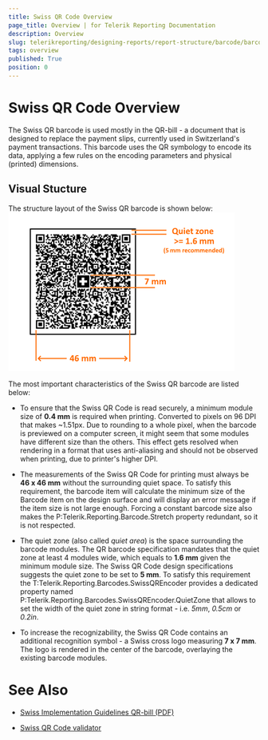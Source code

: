 ```yaml
---
title: Swiss QR Code Overview
page_title: Overview | for Telerik Reporting Documentation
description: Overview
slug: telerikreporting/designing-reports/report-structure/barcode/barcode-types/2d-barcodes/swiss-qr-code/overview
tags: overview
published: True
position: 0
---
```


# Swiss QR Code Overview



The Swiss QR barcode is used mostly in the QR-bill - a document that is designed to replace the payment slips, currently used in Switzerland's payment transactions.
        This barcode uses the QR symbology to encode its data, applying a few rules on the encoding parameters and physical (printed) dimensions.
      

## Visual Stucture

The structure layout of the Swiss QR barcode is shown below:  
  ![barcode-swiss-qr-structure](images/Barcodes/barcode-swiss-qr-structure.png)

The most important characteristics of the Swiss QR barcode are listed below:
        

* To ensure that the Swiss QR Code is read securely, a minimum module size of __0.4 mm__ is required when printing.
              Converted to pixels on 96 DPI that makes ~1.51px. Due to rounding to a whole pixel, when the barcode is previewed on a computer screen,
              it might seem that some modules have different size than the others.
            This effect gets resolved when rendering in a format that uses anti-aliasing and should not be observed when printing, due to printer's higher DPI.
            

* The measurements of the Swiss QR Code for printing must always be __46 x 46 mm__ without the surrounding quiet space.
              To satisfy this requirement, the barcode item will calculate the minimum size of the Barcode item on the design surface and will display an error message if the item size is not large enough.
            Forcing a constant barcode size also makes the P:Telerik.Reporting.Barcode.Stretch
              property redundant, so it is not respected.
            

* The quiet zone (also called *quiet area*) is the space surrounding the barcode modules.
              The QR barcode specification mandates that the quiet zone at least 4 modules wide, which equals to __1.6 mm__ given the minimum module size.
              The Swiss QR Code design specifications suggests the quiet zone to be set to __5 mm__.
            To satisfy this requirement the T:Telerik.Reporting.Barcodes.SwissQREncoder provides a dedicated property named
              P:Telerik.Reporting.Barcodes.SwissQREncoder.QuietZone
              that allows to set the width of the quiet zone in string format - i.e. *5mm*, *0.5cm* or *0.2in*.
            

* To increase the recognizability, the Swiss QR Code contains an additional recognition symbol - a Swiss cross logo measuring __7 x 7 mm__. 
              The logo is rendered in the center of the barcode, overlaying the existing barcode modules.
            

# See Also

 * [
          Swiss Implementation Guidelines QR-bill (PDF)
        ](https://www.paymentstandards.ch/dam/downloads/ig-qr-bill-2019-en.pdf)

 * [
          Swiss QR Code validator
        ](https://www.swiss-qr-invoice.org/validator/)
